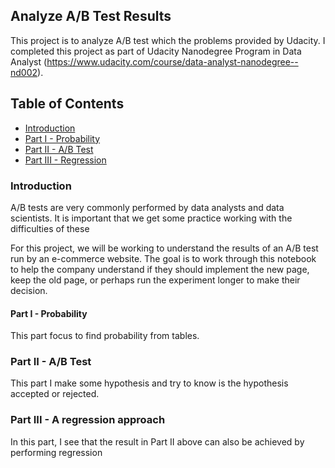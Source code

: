 ## Analyze A/B Test Results

This project is to analyze A/B test which the problems provided by Udacity. I completed this project as part of Udacity Nanodegree Program in Data Analyst (https://www.udacity.com/course/data-analyst-nanodegree--nd002).

## Table of Contents
- [Introduction](#intro)
- [Part I - Probability](#probability)
- [Part II - A/B Test](#ab_test)
- [Part III - Regression](#regression)

<a id='intro'></a>
### Introduction

A/B tests are very commonly performed by data analysts and data scientists.  It is important that we get some practice working with the difficulties of these 

For this project, we will be working to understand the results of an A/B test run by an e-commerce website.  The goal is to work through this notebook to help the company understand if they should implement the new page, keep the old page, or perhaps run the experiment longer to make their decision.


<a id='probability'></a>
#### Part I - Probability

This part focus to find probability from tables.

<a id='ab_test'></a>
### Part II - A/B Test

This part I make some hypothesis and try to know is the hypothesis accepted or rejected.

<a id='regression'></a>
### Part III - A regression approach

In this part, I see that the result in Part II above can also be achieved by performing regression

